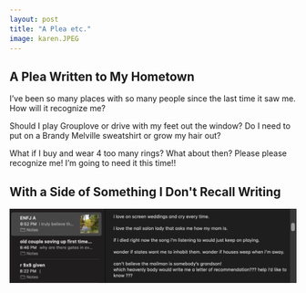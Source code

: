 ```yaml
---
layout: post
title: "A Plea etc."
image: karen.JPEG
---
```


## A Plea Written to My Hometown

I’ve been so many places with so many people since the last time it saw me. How will it recognize me? 

Should I play Grouplove or drive with my feet out the window? Do I need to put on a Brandy Melville sweatshirt or grow my hair out? 

What if I buy and wear 4 too many rings? What about then?
Please please recognize me! I’m going to need it this time!!

## With a Side of Something I Don't Recall Writing

![Notes App of Course](https://raw.githubusercontent.com/sophieggee/fkagrace/gh-pages/assets/img/prays.png "Notes App of Course")